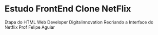 # Estudo FrontEnd Clone NetFlix
Etapa do HTML Web Developer Digitalinnovation Recriando a Interface do Netflix Prof Felipe Aguiar
